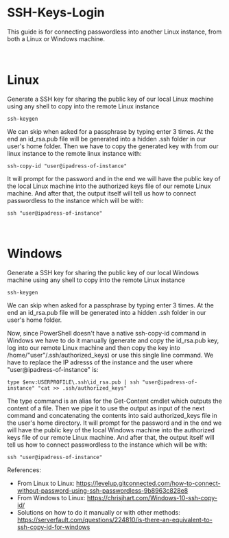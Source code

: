 # SSH-Keys-Login

This guide is for connecting passwordless into another Linux instance, from both a Linux or Windows machine.

<br>
<h1><strong>Linux</strong></h1>

Generate a SSH key for sharing the public key of our local Linux machine using any shell to copy into the remote Linux instance

    ssh-keygen

We can skip when asked for a passphrase by typing enter 3 times. At the end an id_rsa.pub file will be generated into a hidden .ssh folder in our user's home folder.
Then we have to copy the generated key with from our linux instance to the remote linux instance with:

    ssh-copy-id "user@ipadress-of-instance"

It will prompt for the password and in the end we will have the public key of the local Linux machine into the authorized keys file of our remote Linux machine.
And after that, the output itself will tell us how to connect passwordless to the instance which will be with:
    
    ssh "user@ipadress-of-instance"

<br>
<h1><strong>Windows</strong></h1>

Generate a SSH key for sharing the public key of our local Windows machine using any shell to copy into the remote Linux instance

    ssh-keygen

We can skip when asked for a passphrase by typing enter 3 times. At the end an id_rsa.pub file will be generated into a hidden .ssh folder in our user's home folder.

Now, since PowerShell doesn't have a native ssh-copy-id command in Windows we have to do it manually (generate and copy the id_rsa.pub key, log into our remote Linux machine and then copy the key into /home/"user"/.ssh/authorized_keys) or use this single line command. We have to replace the IP adresss of the instance and the user where "user@ipadress-of-instance" is:

    type $env:USERPROFILE\.ssh\id_rsa.pub | ssh "user@ipadress-of-instance" "cat >> .ssh/authorized_keys"

The type command is an alias for the Get-Content cmdlet which outputs the content of a file. Then we pipe it to use the output as input of the next command and concatenating the contents into said authorized_keys file in the user's home directory.
It will prompt for the password and in the end we will have the public key of the local Windows machine into the authorized keys file of our remote Linux machine.
And after that, the output itself will tell us how to connect passwordless to the instance which will be with:
    
    ssh "user@ipadress-of-instance"



References:

- From Linux to Linux: https://levelup.gitconnected.com/how-to-connect-without-password-using-ssh-passwordless-9b8963c828e8
- From Windows to Linux: https://chrisjhart.com/Windows-10-ssh-copy-id/ 
- Solutions on how to do it manually or with other methods: https://serverfault.com/questions/224810/is-there-an-equivalent-to-ssh-copy-id-for-windows
